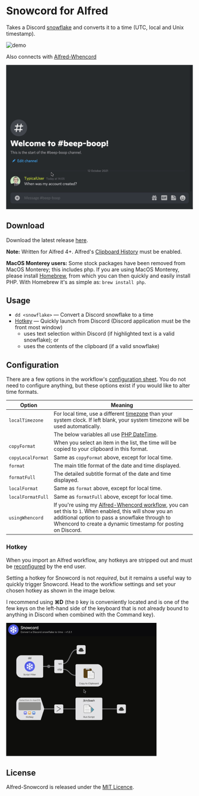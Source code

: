 Snowcord for Alfred
=================
Takes a Discord [snowflake][snowflake] and converts it to a time (UTC, local and Unix timestamp).

![demo]

Also connects with [Alfred-Whencord][whencord]

![demo-whencord]

Download
--------

Download the latest release [here][release].

**Note:** Written for Alfred 4+. Alfred's [Clipboard History][clipboard-history] must be enabled.

**MacOS Monterey users:** Some stock packages have been removed from MacOS Monterey; this includes php. If you are using
MacOS Monterey, please install [Homebrew][homebrew], from which you can then quickly and easily install PHP. With 
Homebrew it's as simple as: `brew install php`.

Usage
-----

- `dd <snowflake>` — Convert a Discord snowflake to a time
- [Hotkey](#hotkey) — Quickly launch from Discord (Discord application must be the front most window)
    - uses text selection within Discord (if highlighted text is a valid snowflake); or
    - uses the contents of the clipboard (if a valid snowflake)

Configuration
-------------

There are a few options in the workflow's [configuration sheet][config-sheet]. You do not need to configure anything,
but these options exist if you would like to alter time formats.

|     Option          |                                                                    Meaning                                                                                                                                                            |
|---------------------|---------------------------------------------------------------------------------------------------------------------------------------------------------------------------------------------------------------------------------------|
| `localTimezone`     | For local time, use a different [timezone][timezones] than your system clock. If left blank, your system timezone will be used automatically.                                                                                         |
|                     | The below variables all use [PHP DateTime][datetime].                                                                                                                                                                                 |
| `copyFormat`        | When you select an item in the list, the time will be copied to your clipboard in this format.                                                                                                                                        |
| `copyLocalFormat`   | Same as `copyFormat` above, except for local time.                                                                                                                                                                                    |
| `format`            | The main title format of the date and time displayed.                                                                                                                                                                                 |
| `formatFull`        | The detailed subtitle format of the date and time displayed.                                                                                                                                                                          |
| `localFormat`       | Same as `format` above, except for local time.                                                                                                                                                                                        |
| `localFormatFull`   | Same as `formatFull` above, except for local time.                                                                                                                                                                                    |
| `usingWhencord`     | If you're using my [Alfred-Whencord workflow][whencord], you can set this to `1`. When enabled, this will show you an additional option to pass a snowflake through to Whencord to create a dynamic timestamp for posting on Discord. |

### Hotkey

When you import an Alfred workflow, any hotkeys are stripped out and must be [reconfigured][workflow-import] by the end
user.

Setting a hotkey for Snowcord is not _required_, but it remains a useful way to quickly trigger Snowcord. Head to the 
workflow settings and set your chosen hotkey as shown in the image below.

I recommend using **⌘D** (the `D` key is conveniently located and is one of the few keys on the left-hand side of the 
keyboard that is not already bound to anything in Discord when combined with the Command key).

<img src="https://raw.githubusercontent.com/HilbertGilbertson/alfred-snowcord/master/hotkey.gif" width="406"/>

License
----------------------

Alfred-Snowcord is released under the [MIT Licence][mit].

[mit]: http://opensource.org/licenses/MIT
[release]: https://github.com/HilbertGilbertson/alfred-snowcord/releases/latest
[snowflake]: https://discord.com/developers/docs/reference#snowflakes
[demo]: https://raw.githubusercontent.com/HilbertGilbertson/alfred-snowcord/master/demo.gif
[demo-whencord]: https://raw.githubusercontent.com/HilbertGilbertson/alfred-snowcord/master/demo-whencord.gif
[clipboard-history]: https://www.alfredapp.com/help/features/clipboard
[timezones]: https://www.php.net/manual/en/timezones.php
[datetime]: https://www.php.net/manual/en/datetime.format.php
[config-sheet]: https://www.alfredapp.com/help/workflows/advanced/variables/#environment
[whencord]: https://github.com/HilbertGilbertson/alfred-whencord
[homebrew]: https://brew.sh
[workflow-import]: https://www.alfredapp.com/blog/tips-and-tricks/tutorial-importing-and-setting-up-alfred-workflows/